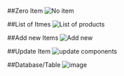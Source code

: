 ##Zero Item
![No item](https://user-images.githubusercontent.com/94215091/213460565-c5476a94-2da7-4be1-a594-3a8151490c67.png)

##List of Itmes
![List of products](https://user-images.githubusercontent.com/94215091/213460592-20d13c9a-426e-4dd2-b796-9e4698462bb8.png)

##Add new Items
![Add new](https://user-images.githubusercontent.com/94215091/213460634-a5557876-b351-489f-8ec8-1cc364c74fd6.png)

##Update Item
![update components](https://user-images.githubusercontent.com/94215091/213460666-b163dd7e-d65c-44dc-8ec9-43e5da894375.png)

##Database/Table
![image](https://user-images.githubusercontent.com/94215091/213461124-d1791a90-0c99-4bab-ac72-eae9f2ae8cee.png)
